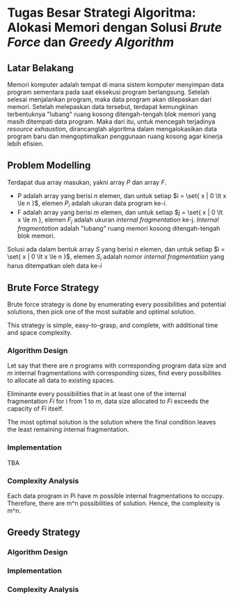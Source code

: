 # Tugas Besar Strategi Algoritma: Alokasi Memori dengan Solusi _Brute Force_ dan _Greedy Algorithm_

## Latar Belakang

Memori komputer adalah tempat di mana sistem komputer menyimpan data program sementara pada saat eksekusi program berlangsung. Setelah selesai menjalankan program, maka data program akan dilepaskan dari memori. Setelah melepaskan data tersebut, terdapat kemungkinan terbentuknya "lubang" ruang kosong ditengah-tengah blok memori yang masih ditempati data program. Maka dari itu, untuk mencegah terjadinya _resource exhaustion_, dirancanglah algoritma dalam mengalokasikan data program baru dan mengoptimalkan penggunaan ruang kosong agar kinerja lebih efisien.

## Problem Modelling

Terdapat dua array masukan, yakni array $P$ dan array $F$.
- P adalah array yang berisi $n$ elemen, dan untuk setiap $i = \set{ x | 0 \lt x \le n \}$, elemen $P_i$ adalah ukuran data program ke-$i$.
- F adalah array yang berisi $m$ elemen, dan untuk setiap $j = \set{ x | 0 \lt x \le m \}, elemen $F_j$ adalah ukuran _internal fragmentation_ ke-j. _Internal fragmentation_ adalah "lubang" ruang memori kosong ditengah-tengah blok memori. 

Solusi ada dalam bentuk array $S$ yang berisi $n$ elemen, dan untuk setiap $i = \set{ x | 0 \lt x \le n \}$, elemen $S_i$ adalah nomor _internal fragmentation_ yang harus ditempatkan oleh data ke-$i$ 

## Brute Force Strategy

Brute force strategy is done by enumerating every possibilities and potential solutions, then pick one of the most suitable and optimal solution.

This strategy is simple, easy-to-grasp, and complete, with additional time and space complexity.

### Algorithm Design

Let say that there are _n_ programs with corresponding program data size and _m_ internal fragmentations with corresponding sizes, find every possibilites to allocate all data to existing spaces.

Eliminante every possibilities that in at least one of the internal fragmentation _Fi_ for i from 1 to _m_, data size allocated to _Fi_ exceeds the capacity of _Fi_ itself.

The most optimal solution is the solution where the final condition leaves the least remaining internal fragmentation.

### Implementation

TBA

### Complexity Analysis

Each data program in Pi have m possible internal fragmentations to occupy. Therefore, there are m^n possibilities of solution.
Hence, the complexity is m^n.

## Greedy Strategy

### Algorithm Design

### Implementation

### Complexity Analysis
